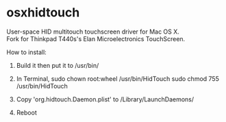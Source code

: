 osxhidtouch
===========

User-space HID multitouch touchscreen driver for Mac OS X.   
Fork for Thinkpad T440s's Elan Microelectronics TouchScreen.

How to install:

1. Build it then put it to /usr/bin/

2. In Terminal,
sudo chown root:wheel /usr/bin/HidTouch
sudo chmod 755 /usr/bin/HidTouch

3. Copy 'org.hidtouch.Daemon.plist' to /Library/LaunchDaemons/

4. Reboot
